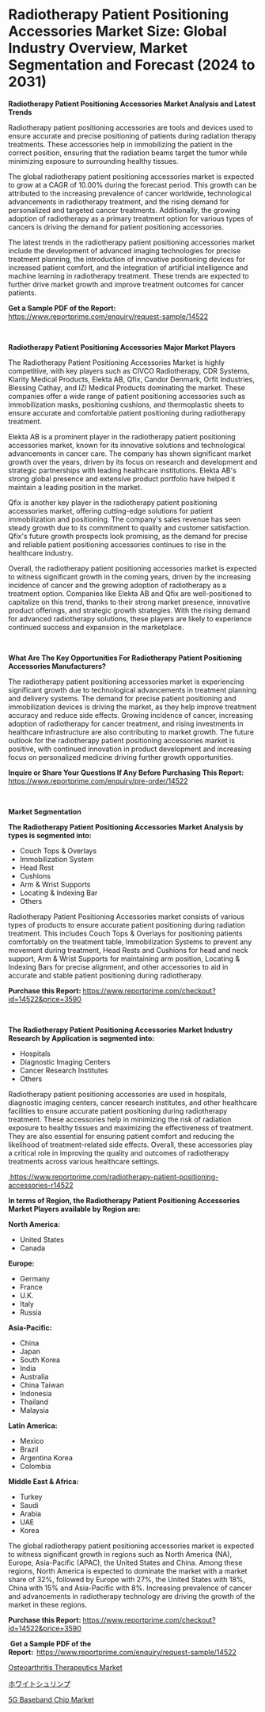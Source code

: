 <p><h1>Radiotherapy Patient Positioning Accessories Market Size: Global Industry Overview, Market Segmentation and Forecast (2024 to 2031)</h1></p><p><strong>Radiotherapy Patient Positioning Accessories Market Analysis and Latest Trends</strong></p>
<p><p>Radiotherapy patient positioning accessories are tools and devices used to ensure accurate and precise positioning of patients during radiation therapy treatments. These accessories help in immobilizing the patient in the correct position, ensuring that the radiation beams target the tumor while minimizing exposure to surrounding healthy tissues.</p><p>The global radiotherapy patient positioning accessories market is expected to grow at a CAGR of 10.00% during the forecast period. This growth can be attributed to the increasing prevalence of cancer worldwide, technological advancements in radiotherapy treatment, and the rising demand for personalized and targeted cancer treatments. Additionally, the growing adoption of radiotherapy as a primary treatment option for various types of cancers is driving the demand for patient positioning accessories.</p><p>The latest trends in the radiotherapy patient positioning accessories market include the development of advanced imaging technologies for precise treatment planning, the introduction of innovative positioning devices for increased patient comfort, and the integration of artificial intelligence and machine learning in radiotherapy treatment. These trends are expected to further drive market growth and improve treatment outcomes for cancer patients.</p></p>
<p><strong>Get a Sample PDF of the Report:&nbsp;</strong> <a href="https://www.reportprime.com/enquiry/request-sample/14522">https://www.reportprime.com/enquiry/request-sample/14522</a></p>
<p>&nbsp;</p>
<p><strong>Radiotherapy Patient Positioning Accessories Major Market Players</strong></p>
<p><p>The Radiotherapy Patient Positioning Accessories Market is highly competitive, with key players such as CIVCO Radiotherapy, CDR Systems, Klarity Medical Products, Elekta AB, Qfix, Candor Denmark, Orfit Industries, Blessing Cathay, and IZI Medical Products dominating the market. These companies offer a wide range of patient positioning accessories such as immobilization masks, positioning cushions, and thermoplastic sheets to ensure accurate and comfortable patient positioning during radiotherapy treatment.</p><p>Elekta AB is a prominent player in the radiotherapy patient positioning accessories market, known for its innovative solutions and technological advancements in cancer care. The company has shown significant market growth over the years, driven by its focus on research and development and strategic partnerships with leading healthcare institutions. Elekta AB's strong global presence and extensive product portfolio have helped it maintain a leading position in the market.</p><p>Qfix is another key player in the radiotherapy patient positioning accessories market, offering cutting-edge solutions for patient immobilization and positioning. The company's sales revenue has seen steady growth due to its commitment to quality and customer satisfaction. Qfix's future growth prospects look promising, as the demand for precise and reliable patient positioning accessories continues to rise in the healthcare industry.</p><p>Overall, the radiotherapy patient positioning accessories market is expected to witness significant growth in the coming years, driven by the increasing incidence of cancer and the growing adoption of radiotherapy as a treatment option. Companies like Elekta AB and Qfix are well-positioned to capitalize on this trend, thanks to their strong market presence, innovative product offerings, and strategic growth strategies. With the rising demand for advanced radiotherapy solutions, these players are likely to experience continued success and expansion in the marketplace.</p></p>
<p>&nbsp;</p>
<p><strong>What Are The Key Opportunities For Radiotherapy Patient Positioning Accessories Manufacturers?</strong></p>
<p><p>The radiotherapy patient positioning accessories market is experiencing significant growth due to technological advancements in treatment planning and delivery systems. The demand for precise patient positioning and immobilization devices is driving the market, as they help improve treatment accuracy and reduce side effects. Growing incidence of cancer, increasing adoption of radiotherapy for cancer treatment, and rising investments in healthcare infrastructure are also contributing to market growth. The future outlook for the radiotherapy patient positioning accessories market is positive, with continued innovation in product development and increasing focus on personalized medicine driving further growth opportunities.</p></p>
<p><strong>Inquire or Share Your Questions If Any Before Purchasing This Report:</strong> <a href="https://www.reportprime.com/enquiry/pre-order/14522">https://www.reportprime.com/enquiry/pre-order/14522</a></p>
<p>&nbsp;</p>
<p><strong>Market Segmentation</strong></p>
<p><strong>The Radiotherapy Patient Positioning Accessories Market Analysis by types is segmented into:</strong></p>
<p><ul><li>Couch Tops & Overlays</li><li>Immobilization System</li><li>Head Rest</li><li>Cushions</li><li>Arm & Wrist Supports</li><li>Locating & Indexing Bar</li><li>Others</li></ul></p>
<p><p>Radiotherapy Patient Positioning Accessories market consists of various types of products to ensure accurate patient positioning during radiation treatment. This includes Couch Tops & Overlays for positioning patients comfortably on the treatment table, Immobilization Systems to prevent any movement during treatment, Head Rests and Cushions for head and neck support, Arm & Wrist Supports for maintaining arm position, Locating & Indexing Bars for precise alignment, and other accessories to aid in accurate and stable patient positioning during radiotherapy.</p></p>
<p><strong>Purchase this Report:&nbsp;</strong><a href="https://www.reportprime.com/checkout?id=14522&price=3590">https://www.reportprime.com/checkout?id=14522&price=3590</a></p>
<p>&nbsp;</p>
<p><strong>The Radiotherapy Patient Positioning Accessories Market Industry Research by Application is segmented into:</strong></p>
<p><ul><li>Hospitals</li><li>Diagnostic Imaging Centers</li><li>Cancer Research Institutes</li><li>Others</li></ul></p>
<p><p>Radiotherapy patient positioning accessories are used in hospitals, diagnostic imaging centers, cancer research institutes, and other healthcare facilities to ensure accurate patient positioning during radiotherapy treatment. These accessories help in minimizing the risk of radiation exposure to healthy tissues and maximizing the effectiveness of treatment. They are also essential for ensuring patient comfort and reducing the likelihood of treatment-related side effects. Overall, these accessories play a critical role in improving the quality and outcomes of radiotherapy treatments across various healthcare settings.</p></p>
<p><a href="https://www.reportprime.com/radiotherapy-patient-positioning-accessories-r14522">&nbsp;https://www.reportprime.com/radiotherapy-patient-positioning-accessories-r14522</a></p>
<p><strong>In terms of Region, the Radiotherapy Patient Positioning Accessories Market Players available by Region are:</strong></p>
<p>
    <p> <strong> North America: </strong>
        <ul>
            <li>United States</li>
            <li>Canada</li>
        </ul>
        </p> 
    <p> <strong> Europe: </strong>
        <ul>
            <li>Germany</li>
            <li>France</li>
            <li>U.K.</li>
            <li>Italy</li>
            <li>Russia</li>
        </ul>
        </p> 
    <p> <strong> Asia-Pacific: </strong>
        <ul>
            <li>China</li>
            <li>Japan</li>
            <li>South Korea</li>
            <li>India</li>
            <li>Australia</li>
            <li>China Taiwan</li>
            <li>Indonesia</li>
            <li>Thailand</li>
            <li>Malaysia</li>
        </ul>
        </p> 
    <p> <strong> Latin America: </strong>
        <ul>
            <li>Mexico</li>
            <li>Brazil</li>
            <li>Argentina Korea</li>
            <li>Colombia</li>
        </ul>
        </p> 
    <p> <strong> Middle East & Africa: </strong>
        <ul>
            <li>Turkey</li>
            <li>Saudi</li>
            <li>Arabia</li>
            <li>UAE</li>
            <li>Korea</li>
        </ul>
    </p>
    </p>
<p><p>The global radiotherapy patient positioning accessories market is expected to witness significant growth in regions such as North America (NA), Europe, Asia-Pacific (APAC), the United States and China. Among these regions, North America is expected to dominate the market with a market share of 32%, followed by Europe with 27%, the United States with 18%, China with 15% and Asia-Pacific with 8%. Increasing prevalence of cancer and advancements in radiotherapy technology are driving the growth of the market in these regions.</p></p>
<p><strong>Purchase this Report: </strong><a href="https://www.reportprime.com/checkout?id=14522&price=3590">https://www.reportprime.com/checkout?id=14522&price=3590</a></p>
<p>&nbsp;<strong>Get a Sample PDF of the Report:&nbsp;&nbsp;</strong><a href="https://www.reportprime.com/enquiry/request-sample/14522">https://www.reportprime.com/enquiry/request-sample/14522</a></p>
<p><strong></strong></p>
<p><p><a href="https://github.com/okotobwrhuteie/Market-Research-Report-List-2/blob/main/osteoarthritis-therapeutics-market.md">Osteoarthritis Therapeutics Market</a></p><p><a href="https://github.com/ycmtqqhvk3273/Market-Research-Report-List-1/blob/main/529769436702.md">ホワイトシュリンプ</a></p><p><a href="https://github.com/myacatherineblakecaczo9vcsw/Market-Research-Report-List-2/blob/main/5g-baseband-chip-market.md">5G Baseband Chip Market</a></p></p>